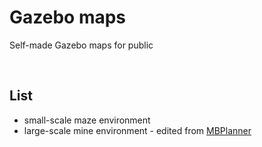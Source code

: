# Gazebo maps
Self-made Gazebo maps for public

<br>

## List
+ small-scale maze environment
+ large-scale mine environment - edited from [MBPlanner](https://github.com/ntnu-arl/mbplanner_ros)
